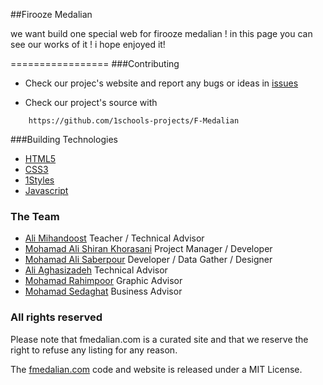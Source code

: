 ##Firooze Medalian

we want build one special web for firooze medalian ! 
in this page you can see our works of it !
i hope enjoyed it!

=================
###Contributing

* Check our projec's website and report any bugs or ideas in [issues](https://github.com/1schools-projects/F-Medalian/issues)

* Check our project's source with
```
    https://github.com/1schools-projects/F-Medalian
```


###Building Technologies
* [HTML5](http://ali.md/wiki/html5)
* [CSS3](http://ali.md/css3ref)
* [1Styles](http://ali.md/1styles)
* [Javascript](http://www.javascriptsource.com)



### The Team 
- [Ali Mihandoost](http://github.com/AliMD) Teacher / Technical Advisor
- [Mohamad Ali Shiran Khorasani](http://github.com/matafa) Project Manager / Developer
- [Mohamad Ali Saberpour](http://github.com/Saberpour) Developer / Data Gather / Designer
- [Ali Aghasizadeh](http://github.com/AliGH) Technical Advisor
- [Mohamad Rahimpoor](http://github.com/mrahimpoor) Graphic Advisor
- [Mohamad Sedaghat](http://github.com/sedaghat) Business Advisor

### All rights reserved ###
Please note that fmedalian.com is a curated site and that we reserve the right to refuse any listing for any reason.

The [fmedalian.com](http://fmedalian.com) code and website is released under a MIT License.
